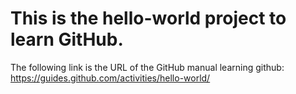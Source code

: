 # This is the hello-world project to learn GitHub.
The following link is the URL of the GitHub manual
learning github: https://guides.github.com/activities/hello-world/

